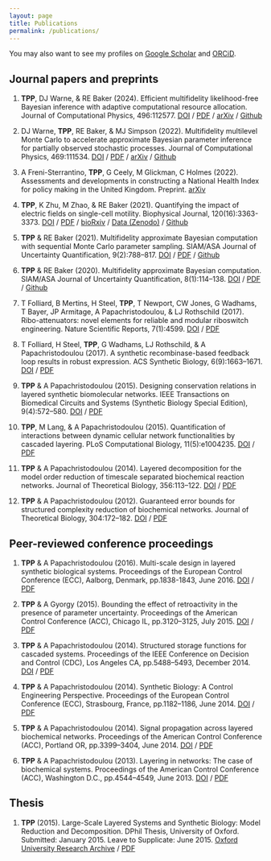 ```yaml
---
layout: page
title: Publications
permalink: /publications/
---
```


You may also want to see my profiles on [Google Scholar](https://scholar.google.com/citations?user=6fh76OQAAAAJ) and [ORCiD](https://orcid.org/0000-0002-9884-3887).


## Journal papers and preprints
1. **TPP**, DJ Warne, & RE Baker (2024).
Efficient multifidelity likelihood-free Bayesian inference with adaptive computational resource allocation.
Journal of Computational Physics, 496:112577.
[DOI](https://doi.org/10.1016/j.jcp.2023.112577) / [PDF](/assets/pdf/Prescott2024-JCompPhys.pdf) / [arXiv](https://arxiv.org/abs/2112.11971) / [Github](https://github.com/tpprescott/mf-lf)


1. DJ Warne, **TPP**, RE Baker, & MJ Simpson (2022).
Multifidelity multilevel Monte Carlo to accelerate approximate Bayesian parameter inference for partially observed stochastic processes.
Journal of Computational Physics, 469:111534.
[DOI](https://doi.org/10.1016/j.jcp.2022.111543) / [PDF](/assets/pdfs/Warne2022-JCompPhys.pdf) / [arXiv](https://arxiv.org/abs/2110.14082) / [Github](https://github.com/davidwarne/MLMCandMultifidelityForABC)

1. A Freni-Sterrantino, **TPP**, G Ceely, M Glickman, C Holmes (2022).
Assessments and developments in constructing a National Health Index for policy making in the United Kingdom.
Preprint.
[arXiv](https://arxiv.org/abs/2210.05154)

1. **TPP**, K Zhu, M Zhao, & RE Baker (2021).
Quantifying the impact of electric fields on single-cell motility.
Biophysical Journal, 120(16):3363-3373.
[DOI](https://doi.org/10.1016/j.bpj.2021.06.034) / [PDF](/assets/pdfs/Prescott2021-BiophysJ.pdf) / [bioRxiv](https://www.biorxiv.org/content/10.1101/2021.01.22.427762v2) / [Data (Zenodo)](https://doi.org/10.5281/zenodo.4749429) / [Github](https://github.com/tpprescott/electro)

1. **TPP** & RE Baker (2021).
Multifidelity approximate Bayesian computation with sequential Monte Carlo parameter sampling.
SIAM/ASA Journal of Uncertainty Quantification, 9(2):788–817.
[DOI](https://doi.org/10.1137/20M1316160) / [PDF](/assets/pdfs/Prescott2021-JUQ.pdf) / [Github](https://github.com/tpprescott/mf-abc-smc)

1. **TPP** & RE Baker (2020).
Multifidelity approximate Bayesian computation.
SIAM/ASA Journal of Uncertainty Quantification, 8(1):114–138.
[DOI](https://doi.org/10.1137/18M1229742) / [PDF](/assets/pdfs/Prescott2020.pdf) / [Github](https://github.com/tpprescott/mf-abc)

1. T Folliard, B Mertins, H Steel, **TPP**, T Newport, CW Jones, G Wadhams, T Bayer, JP Armitage, A Papachristodoulou, & LJ Rothschild (2017).
Ribo-attenuators: novel elements for reliable and modular riboswitch engineering.
Nature Scientific Reports, 7(1):4599.
[DOI](https://doi.org/10.1038/s41598-017-04093-x) / [PDF](/assets/pdfs/Folliard2017-NatureSciRep.pdf)

1. T Folliard, H Steel, **TPP**, G Wadhams, LJ Rothschild, & A Papachristodoulou (2017).
A synthetic recombinase-based feedback loop results in robust expression.
ACS Synthetic Biology, 6(9):1663–1671.
[DOI](https://doi.org/10.1021/acssynbio.7b00131) / [PDF](/assets/pdfs/Folliard2017-ACSSynBio.pdf)

1. **TPP** & A Papachristodoulou (2015).
Designing conservation relations in layered synthetic biomolecular networks.
IEEE Transactions on Biomedical Circuits and Systems (Synthetic Biology Special Edition), 9(4):572–580.
[DOI](http://dx.doi.org/10.1109/TBCAS.2015.2460376) / [PDF](/assets/pdfs/Prescott2015-TBCAS.pdf)

1. **TPP**, M Lang, & A Papachristodoulou (2015).
Quantification of interactions between dynamic cellular network functionalities by cascaded layering.
PLoS Computational Biology, 11(5):e1004235.
[DOI](http://dx.doi.org/10.1371/journal.pcbi.1004235) / [PDF](/assets/pdfs/Prescott2015-PLoS.pdf)

1. **TPP** & A Papachristodoulou (2014).
Layered decomposition for the model order reduction of timescale separated biochemical reaction networks.
Journal of Theoretical Biology, 356:113–122.
[DOI](http://dx.doi.org/10.1016/j.jtbi.2014.04.007) / [PDF](/assets/pdfs/Prescott2014-JTB.pdf)

1. **TPP** & A Papachristodoulou (2012).
Guaranteed error bounds for structured complexity reduction of biochemical networks.
Journal of Theoretical Biology, 304:172–182.
[DOI](http://dx.doi.org/10.1016/j.jtbi.2012.04.002) / [PDF](/assets/pdfs/Prescott2012.pdf)


## Peer-reviewed conference proceedings
1. **TPP** & A Papachristodoulou (2016).
Multi-scale design in layered synthetic biological systems.
Proceedings of the European Control Conference (ECC), Aalborg, Denmark, pp.1838-1843, June 2016.
[DOI](https://doi.org/10.1109/ECC.2016.7810558) / [PDF](/assets/pdfs/Prescott2016-ECC.pdf)

1. **TPP** & A Gyorgy (2015).
Bounding the effect of retroactivity in the presence of parameter uncertainty.
Proceedings of the American Control Conference (ACC), Chicago IL, pp.3120–3125, July 2015.
[DOI](https://doi.org/10.1109/ACC.2015.7171812) / [PDF](/assets/pdfs/Prescott2015-ACC.pdf)

1. **TPP** & A Papachristodoulou (2014).
Structured storage functions for cascaded systems.
Proceedings of the IEEE Conference on Decision and Control (CDC), Los Angeles CA, pp.5488–5493, December 2014.
[DOI](https://doi.org/10.1109/CDC.2014.7040247) / [PDF](/assets/pdfs/Prescott2014-CDC.pdf)

1. **TPP** & A Papachristodoulou (2014).
Synthetic Biology: A Control Engineering Perspective.
Proceedings of the European Control Conference (ECC), Strasbourg, France, pp.1182–1186, June 2014.
[DOI](https://doi.org/10.1109/ECC.2014.6862638) / [PDF](/assets/pdfs/Prescott2014-ECC.pdf)

1. **TPP** & A Papachristodoulou (2014).
Signal propagation across layered biochemical networks.
Proceedings of the American Control Conference (ACC), Portland OR, pp.3399–3404, June 2014.
[DOI](https://doi.org/10.1109/ACC.2014.6858808) / [PDF](/assets/pdfs/Prescott2014-ACC.pdf)

1. **TPP** & A Papachristodoulou (2013).
Layering in networks: The case of biochemical systems.
Proceedings of the American Control Conference (ACC), Washington D.C., pp.4544–4549, June 2013.
[DOI](https://doi.org/10.1109/ACC.2013.6580539) / [PDF](/assets/pdfs/Prescott2013.pdf)

## Thesis
1. **TPP** (2015).
Large-Scale Layered Systems and Synthetic Biology: Model Reduction and Decomposition.
DPhil Thesis, University of Oxford. Submitted: January 2015. Leave to Supplicate: June 2015.
[Oxford University Research Archive](https://ora.ox.ac.uk/objects/ora:11689) / [PDF](/assets/pdfs/Prescott-Thesis.pdf)
